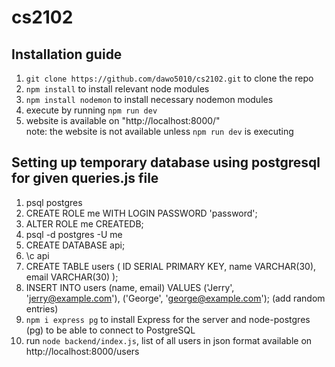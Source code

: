 # cs2102

## Installation guide
1. `git clone https://github.com/dawo5010/cs2102.git` to clone the repo
1. `npm install` to install relevant node modules
1. `npm install nodemon` to install necessary nodemon modules
1. execute by running `npm run dev`
1. website is available on "http://localhost:8000/"
  <br/> note: the website is not available unless `npm run dev` is executing
  
## Setting up temporary database using postgresql for given queries.js file
1. psql postgres
1. CREATE ROLE me WITH LOGIN PASSWORD 'password';
1. ALTER ROLE me CREATEDB; 
1. psql -d postgres -U me
1. CREATE DATABASE api;
1. \c api
1. CREATE TABLE users (
  ID SERIAL PRIMARY KEY,
  name VARCHAR(30),
  email VARCHAR(30)
);
1. INSERT INTO users (name, email)
  VALUES ('Jerry', 'jerry@example.com'), ('George', 'george@example.com'); (add random entries)
1. `npm i express pg` to install Express for the server and node-postgres (pg) to be able to connect to PostgreSQL
1. run `node backend/index.js`, list of all users in json format available on http://localhost:8000/users
